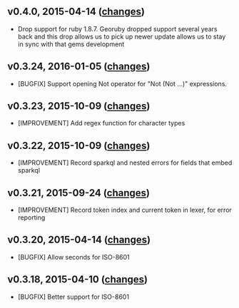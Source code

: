 v0.4.0, 2015-04-14 ([changes](https://github.com/sparkapi/sparkql/compare/v0.3.20...v0.4.0))
-------------------

  * Drop support for ruby 1.8.7. Georuby dropped support several years back and
    this drop allows us to pick up newer update allows us to stay in sync with
    that gems development

v0.3.24, 2016-01-05 ([changes](https://github.com/sparkapi/sparkql/compare/v0.3.23...v0.3.24))
-------------------

  * [BUGFIX] Support opening Not operator for "Not (Not ...)" expressions.

v0.3.23, 2015-10-09 ([changes](https://github.com/sparkapi/sparkql/compare/v0.3.22...v0.3.23))
-------------------

  * [IMPROVEMENT] Add regex function for character types

v0.3.22, 2015-10-09 ([changes](https://github.com/sparkapi/sparkql/compare/v0.3.21...v0.3.22))
-------------------

  * [IMPROVEMENT] Record sparkql and nested errors for fields that embed sparkql

v0.3.21, 2015-09-24 ([changes](https://github.com/sparkapi/sparkql/compare/v0.3.20...v0.3.21))
-------------------

  * [IMPROVEMENT] Record token index and current token in lexer, for error reporting

v0.3.20, 2015-04-14 ([changes](https://github.com/sparkapi/sparkql/compare/v0.3.18...v0.3.20))
-------------------

  * [BUGFIX] Allow seconds for ISO-8601

v0.3.18, 2015-04-10 ([changes](https://github.com/sparkapi/sparkql/compare/v0.3.17...v0.3.18))
-------------------

  * [BUGFIX] Better support for ISO-8601

